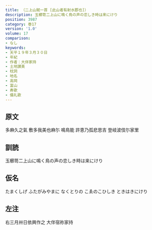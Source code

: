 ```yaml
---
title: （二上山賦一首 [此山者有射水郡也]）
description: 玉櫛笥二上山に鳴く鳥の声の恋しき時は来にけり
position: 3987
category: 巻17
version: '1.0'
volume: 17
comparison:
- なし
keywords:
- 天平１９年３月３０日
- 年紀
- 作者：大伴家持
- 土地讃美
- 枕詞
- 地名
- 高岡
- 富山
- 寿歌
- 儀礼歌
---
```


## 原文

多麻久之氣 敷多我美也麻尓 鳴鳥能 許恵乃孤悲思吉 登岐波伎尓家里

## 訓読

玉櫛笥二上山に鳴く鳥の声の恋しき時は来にけり

## 仮名

たまくしげ ふたがみやまに なくとりの こゑのこひしき ときはきにけり

## 左注

右三月卅日依興作之 大伴宿祢家持
